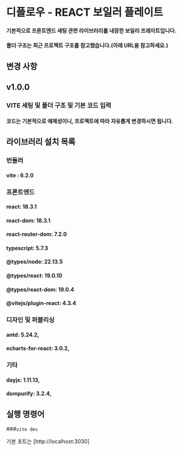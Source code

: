 # 디플로우 - REACT 보일러 플레이트

#### 기본적으로 프론트엔드 세팅 관련 라이브러리를 내장한 보일러 프레이트입니다.
#### 폴더 구조는 최근 프로젝트 구조를 참고했습니다.(아래 URL을 참고하세요.)

## 변경 사항

## v1.0.0
### VITE 세팅 및 폴더 구조 및 기본 코드 입력
#### 코드는 기본적으로 예제성이니, 프로젝트에 따라 자유롭게 변경하시면 됩니다.

## 라이브러리 설치 목록

### 번들러
#### vite : 6.2.0

### 프론트엔드
#### react: 18.3.1
#### react-dom: 18.3.1
#### react-router-dom: 7.2.0
#### typescript: 5.7.3
#### @types/node: 22.13.5
#### @types/react: 19.0.10
#### @types/react-dom: 19.0.4
#### @vitejs/plugin-react: 4.3.4

### 디자인 및 퍼블리싱
#### antd: 5.24.2,
#### echarts-for-react: 3.0.2,

### 기타
#### dayjs: 1.11.13,
#### dompurify: 3.2.4,

## 실행 명령어

###`vite dev`

기본 포트는 [http://localhost:3030]
